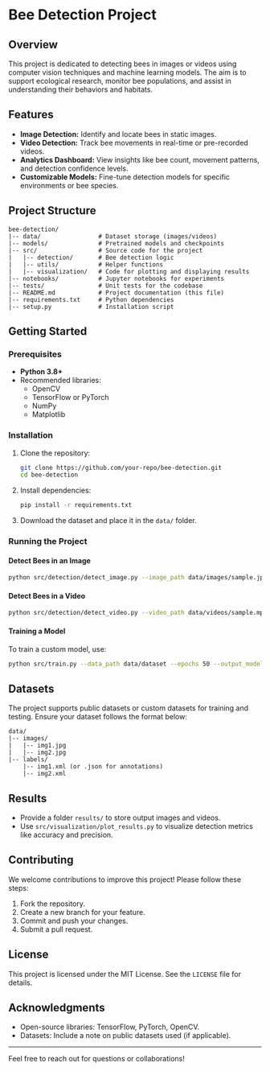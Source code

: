 # Bee Detection Project

## Overview

This project is dedicated to detecting bees in images or videos using computer vision techniques and machine learning models. The aim is to support ecological research, monitor bee populations, and assist in understanding their behaviors and habitats.

## Features

- **Image Detection:** Identify and locate bees in static images.
- **Video Detection:** Track bee movements in real-time or pre-recorded videos.
- **Analytics Dashboard:** View insights like bee count, movement patterns, and detection confidence levels.
- **Customizable Models:** Fine-tune detection models for specific environments or bee species.

## Project Structure

```
bee-detection/
|-- data/                # Dataset storage (images/videos)
|-- models/              # Pretrained models and checkpoints
|-- src/                 # Source code for the project
|   |-- detection/       # Bee detection logic
|   |-- utils/           # Helper functions
|   |-- visualization/   # Code for plotting and displaying results
|-- notebooks/           # Jupyter notebooks for experiments
|-- tests/               # Unit tests for the codebase
|-- README.md            # Project documentation (this file)
|-- requirements.txt     # Python dependencies
|-- setup.py             # Installation script
```

## Getting Started

### Prerequisites

- **Python 3.8+**
- Recommended libraries:
  - OpenCV
  - TensorFlow or PyTorch
  - NumPy
  - Matplotlib

### Installation

1. Clone the repository:
   ```bash
   git clone https://github.com/your-repo/bee-detection.git
   cd bee-detection
   ```

2. Install dependencies:
   ```bash
   pip install -r requirements.txt
   ```

3. Download the dataset and place it in the `data/` folder.

### Running the Project

#### Detect Bees in an Image

```bash
python src/detection/detect_image.py --image_path data/images/sample.jpg --output_path results/output.jpg
```

#### Detect Bees in a Video

```bash
python src/detection/detect_video.py --video_path data/videos/sample.mp4 --output_path results/output.mp4
```

#### Training a Model

To train a custom model, use:

```bash
python src/train.py --data_path data/dataset --epochs 50 --output_model models/custom_model.pth
```

## Datasets

The project supports public datasets or custom datasets for training and testing. Ensure your dataset follows the format below:

```
data/
|-- images/
|   |-- img1.jpg
|   |-- img2.jpg
|-- labels/
    |-- img1.xml (or .json for annotations)
    |-- img2.xml
```

## Results

- Provide a folder `results/` to store output images and videos.
- Use `src/visualization/plot_results.py` to visualize detection metrics like accuracy and precision.

## Contributing

We welcome contributions to improve this project! Please follow these steps:

1. Fork the repository.
2. Create a new branch for your feature.
3. Commit and push your changes.
4. Submit a pull request.

## License

This project is licensed under the MIT License. See the `LICENSE` file for details.

## Acknowledgments

- Open-source libraries: TensorFlow, PyTorch, OpenCV.
- Datasets: Include a note on public datasets used (if applicable).

---

Feel free to reach out for questions or collaborations!

